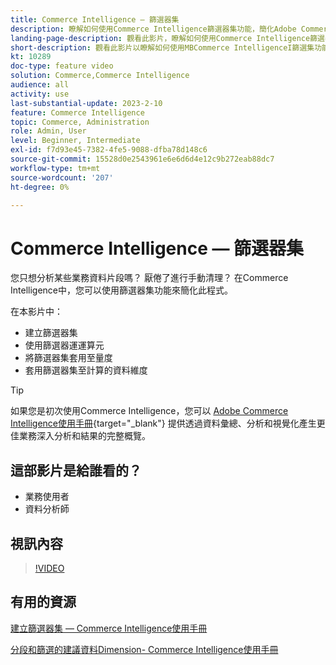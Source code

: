 ```yaml
---
title: Commerce Intelligence — 篩選器集
description: 瞭解如何使用Commerce Intelligence篩選器集功能，簡化Adobe Commerce和Magento Open Source的業務資料報告。
landing-page-description: 觀看此影片，瞭解如何使用Commerce Intelligence篩選器集功能來簡化業務資料報告。
short-description: 觀看此影片以瞭解如何使用MBCommerce IntelligenceI篩選集功能來簡化業務資料報告。
kt: 10289
doc-type: feature video
solution: Commerce,Commerce Intelligence
audience: all
activity: use
last-substantial-update: 2023-2-10
feature: Commerce Intelligence
topic: Commerce, Administration
role: Admin, User
level: Beginner, Intermediate
exl-id: f7d93e45-7382-4fe5-9088-dfba78d148c6
source-git-commit: 15528d0e2543961e6e6d6d4e12c9b272eab88dc7
workflow-type: tm+mt
source-wordcount: '207'
ht-degree: 0%

---
```


# Commerce Intelligence — 篩選器集

您只想分析某些業務資料片段嗎？ 厭倦了進行手動清理？ 在Commerce Intelligence中，您可以使用篩選器集功能來簡化此程式。

在本影片中：

- 建立篩選器集
- 使用篩選器運運算元
- 將篩選器集套用至量度
- 套用篩選器集至計算的資料維度

>[!TIP]
>
>如果您是初次使用Commerce Intelligence，您可以 [Adobe Commerce Intelligence使用手冊](https://experienceleague.adobe.com/docs/commerce-business-intelligence/mbi/guide-overview.html){target="_blank"} 提供透過資料彙總、分析和視覺化產生更佳業務深入分析和結果的完整概覽。

## 這部影片是給誰看的？

- 業務使用者
- 資料分析師

## 視訊內容

>[!VIDEO](https://video.tv.adobe.com/v/342408?quality=12&learn=on)

## 有用的資源

[建立篩選器集 — Commerce Intelligence使用手冊](https://experienceleague.adobe.com/docs/commerce-business-intelligence/mbi/build/reports/ess-manage-data-filters.html)

[分段和篩選的建議資料Dimension- Commerce Intelligence使用手冊](https://experienceleague.adobe.com/docs/commerce-business-intelligence/mbi/best-practices/data/segment-filter.html)
